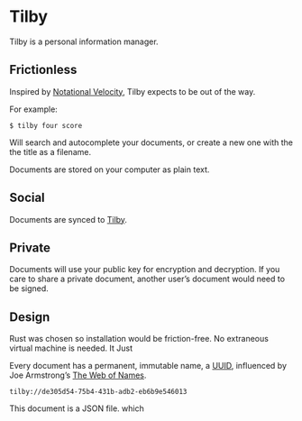 # Tilby

Tilby is a personal information manager.

## Frictionless

Inspired by [Notational Velocity](http://notational.net/), Tilby   expects to be out of the way.

For example:

	$ tilby four score

Will search and autocomplete your documents, or create a new one with the the title as a filename.

Documents are stored on your computer as plain text.

## Social

Documents are synced to [Tilby](https://www.tilby.io). 

## Private

Documents will use your public key for encryption and decryption. If you care to share a private document, another user’s document would need to be signed.

## Design

Rust was chosen so installation would be friction-free. No extraneous virtual machine is needed. It Just 

Every document has a permanent, immutable name, a [UUID](https://en.wikipedia.org/wiki/Universally_unique_identifier), influenced by Joe Armstrong’s [The Web of Names](https://joearms.github.io/2015/03/12/The_web_of_names.html).

	tilby://de305d54-75b4-431b-adb2-eb6b9e546013

This document is a JSON file. which 



